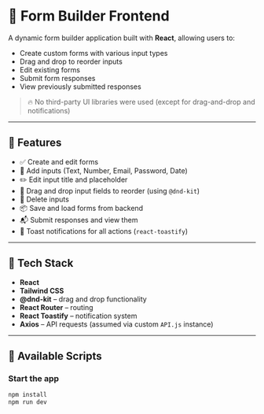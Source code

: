 # 📝 Form Builder Frontend

A dynamic form builder application built with **React**, allowing users to:
- Create custom forms with various input types
- Drag and drop to reorder inputs
- Edit existing forms
- Submit form responses
- View previously submitted responses

> 🔥 No third-party UI libraries were used (except for drag-and-drop and notifications)

---

## 🚀 Features

- ✅ Create and edit forms
- 🧩 Add inputs (Text, Number, Email, Password, Date)
- ✏️ Edit input title and placeholder
- 🎯 Drag and drop input fields to reorder (using `@dnd-kit`)
- 🧹 Delete inputs
- 📦 Save and load forms from backend
- 📬 Submit responses and view them
- 🔔 Toast notifications for all actions (`react-toastify`)

---

## 🧱 Tech Stack

- **React**
- **Tailwind CSS**
- **@dnd-kit** – drag and drop functionality
- **React Router** – routing
- **React Toastify** – notification system
- **Axios** – API requests (assumed via custom `API.js` instance)

---

## 🧰 Available Scripts

### Start the app

```bash
npm install
npm run dev
